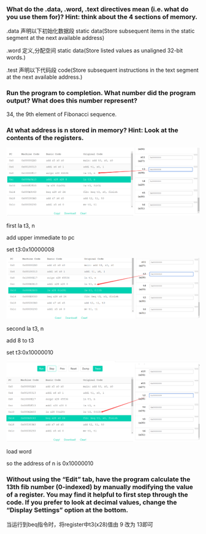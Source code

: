 ### What do the .data, .word, .text directives mean (i.e. what do you use them for)? Hint: think about the 4 sections of memory.

.data 声明以下初始化数据段 static data(Store subsequent items in the static segment at the next      available address)

.word 定义,分配空间 static data(Store listed values as unaligned 32-bit words.)

.test 声明以下代码段 code(Store subsequent instructions in the text segment at the next available address.)

### Run the program to completion. What number did the program output? What does this number represent?

34, the 9th element of Fibonacci sequence.



### At what address is n stored in memory? Hint: Look at the contents of the registers.

![1](./1.png)

first  la t3, n

add upper immediate to pc

set t3:0x10000008



![2](./2.png)

second la t3, n

add 8 to t3

set t3:0x10000010

![3](./3.png)

load word



so the address of n is 0x10000010



### Without using the “Edit” tab, have the program calculate the 13th fib number (0-indexed) by manually modifying the value of a register. You may find it helpful to first step through the code. If you prefer to look at decimal values, change the “Display Settings” option at the bottom.

当运行到beq指令时，将register中t3(x28)值由 9 改为 13即可